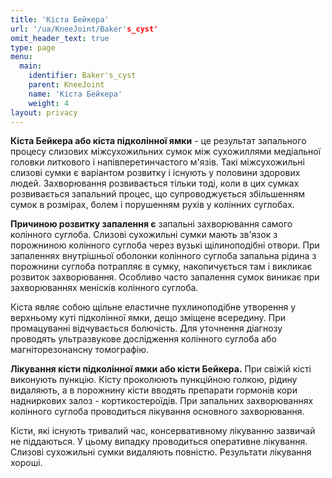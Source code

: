 ```yaml
---
title: 'Кіста Бейкера'
url: '/ua/KneeJoint/Baker's_cyst'
omit_header_text: true
type: page
menu:
  main:
    identifier: Baker's_cyst
    parent: KneeJoint
    name: 'Кіста Бейкера'
    weight: 4
layout: privacy
---
```


**Кіста Бейкера або кіста підколінної ямки** - це результат запального процесу слизових міжсухожильних сумок між сухожиллями медіальної головки литкового і напівперетинчастого ​​м'язів. Такі міжсухожильні слизові сумки є варіантом розвитку і існують у половини здорових людей. Захворювання розвивається тільки тоді, коли в цих сумках розвивається запальний процес, що супроводжується збільшенням сумок в розмірах, болем і порушенням рухів у колінних суглобах.

**Причиною розвитку запалення є** запальні захворювання самого колінного суглоба. Слизові сухожильні сумки мають зв'язок з порожниною колінного суглоба через вузькі щілиноподібні отвори. При запаленнях внутрішньої оболонки колінного суглоба запальна рідина з порожнини суглоба потрапляє в сумку, накопичується там і викликає розвиток захворювання. Особливо часто запалення сумок виникає при захворюваннях менісків колінного суглоба.

Кіста являє собою щільне еластичне пухлиноподібне утворення у верхньому куті підколінної ямки, дещо зміщене всередину. При промацуванні відчувається болючість. Для уточнення діагнозу проводять ультразвукове дослідження колінного суглоба або магніторезонансну томографію.

**Лікування кісти підколінної ямки або кісти Бейкера.** При свіжій кісті виконують пункцію. Кісту проколюють пункційною голкою, рідину видаляють, а в порожнину кісти вводять препарати гормонів кори надниркових залоз - кортикостероїдів. При запальних захворюваннях колінного суглоба проводиться лікування основного захворювання.

Кісти, які існують тривалий час, консервативному лікуванню зазвичай не піддаються. У цьому випадку проводиться оперативне лікування. Слизові сухожильні сумки видаляють повністю. Результати лікування хороші.
